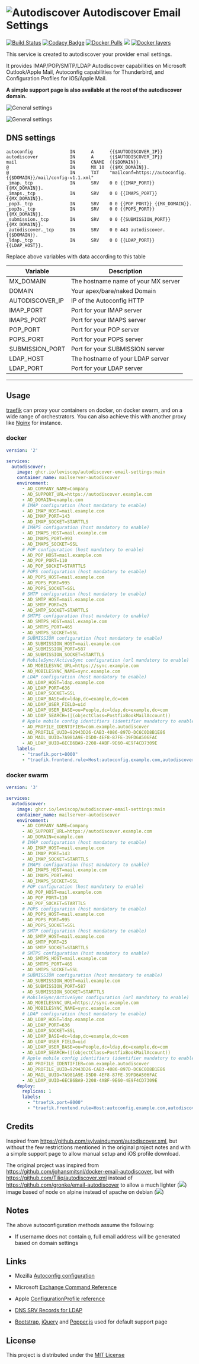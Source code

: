 # ![Autodiscover](icon.svg) Autodiscover Email Settings

[![Build Status](https://travis-ci.org/Monogramm/autodiscover-email-settings.svg)](https://travis-ci.org/Monogramm/autodiscover-email-settings)
[![Codacy Badge](https://api.codacy.com/project/badge/Grade/f471992f0aa348b791c9ed17ccea344d)](https://www.codacy.com/gh/Monogramm/autodiscover-email-settings?utm_source=github.com&utm_medium=referral&utm_content=Monogramm/autodiscover-email-settings&utm_campaign=Badge_Grade)
[![Docker Pulls](https://img.shields.io/docker/pulls/monogramm/autodiscover-email-settings.svg)](https://hub.docker.com/r/monogramm/autodiscover-email-settings/)
[![](https://images.microbadger.com/badges/version/monogramm/autodiscover-email-settings.svg)](https://microbadger.com/images/monogramm/autodiscover-email-settings)
[![Docker layers](https://images.microbadger.com/badges/image/monogramm/autodiscover-email-settings.svg)](https://microbadger.com/images/monogramm/autodiscover-email-settings)

This service is created to autodiscover your provider email settings.

It provides IMAP/POP/SMTP/LDAP Autodiscover capabilities on Microsoft Outlook/Apple Mail, Autoconfig capabilities for Thunderbird, and Configuration Profiles for iOS/Apple Mail.

**A simple support page is also available at the root of the autodiscover domain.**

![General settings](docs/screenshot_01.png)

![General settings](docs/screenshot_02.png)

## DNS settings

    autoconfig              IN      A      {{$AUTODISCOVER_IP}}
    autodiscover            IN      A      {{$AUTODISCOVER_IP}}
    mail                    IN      CNAME  {{$DOMAIN}}.
    @                       IN      MX 10  {{$MX_DOMAIN}}.
    @                       IN      TXT    "mailconf=https://autoconfig.{{$DOMAIN}}/mail/config-v1.1.xml"
    _imap._tcp              IN      SRV    0 0 {{IMAP_PORT}} {{MX_DOMAIN}}.
	_imaps._tcp             IN      SRV    0 0 {{IMAPS_PORT}} {{MX_DOMAIN}}.
    _pop3._tcp              IN      SRV    0 0 {{POP_PORT}} {{MX_DOMAIN}}.
    _pop3s._tcp             IN      SRV    0 0 {{POPS_PORT}} {{MX_DOMAIN}}.
    _submission._tcp        IN      SRV    0 0 {{SUBMISSION_PORT}} {{MX_DOMAIN}}.
    _autodiscover._tcp      IN      SRV    0 0 443 autodiscover.{{$DOMAIN}}.
    _ldap._tcp              IN      SRV    0 0 {{LDAP_PORT}} {{LDAP_HOST}}.

Replace above variables with data according to this table

| Variable        | Description                         |
| --------------- | ----------------------------------- |
| MX_DOMAIN       | The hostname name of your MX server |
| DOMAIN          | Your apex/bare/naked Domain         |
| AUTODISCOVER_IP | IP of the Autoconfig HTTP           |
| IMAP_PORT       | Port for your IMAP server           |
| IMAPS_PORT      | Port for your IMAPS server          |
| POP_PORT        | Port for your POP server            |
| POPS_PORT       | Port for your POPS server           |
| SUBMISSION_PORT | Port for your SUBMISSION server     |
| LDAP_HOST       | The hostname of your LDAP server    |
| LDAP_PORT       | Port for your LDAP server           |

* * *

## Usage

[traefik](https://github.com/containous/traefik) can proxy your containers on docker, on docker swarm, and on a wide range of orchestrators.
You can also achieve this with another proxy like [Nginx](https://www.nginx.com/) for instance.

### docker

```yaml
version: '2'

services:
  autodiscover:
    image: ghcr.io/leviscop/autodiscover-email-settings:main
    container_name: mailserver-autodiscover
    environment:
      - AD_COMPANY_NAME=Company
      - AD_SUPPORT_URL=https://autodiscover.example.com
      - AD_DOMAIN=example.com
      # IMAP configuration (host mandatory to enable)
      - AD_IMAP_HOST=mail.example.com
      - AD_IMAP_PORT=143
      - AD_IMAP_SOCKET=STARTTLS
      # IMAPS configuration (host mandatory to enable)
      - AD_IMAPS_HOST=mail.example.com
      - AD_IMAPS_PORT=993
      - AD_IMAPS_SOCKET=SSL
      # POP configuration (host mandatory to enable)
      - AD_POP_HOST=mail.example.com
      - AD_POP_PORT=110
      - AD_POP_SOCKET=STARTTLS
      # POPS configuration (host mandatory to enable)
      - AD_POPS_HOST=mail.example.com
      - AD_POPS_PORT=995
      - AD_POPS_SOCKET=SSL
      # SMTP configuration (host mandatory to enable)
      - AD_SMTP_HOST=mail.example.com
      - AD_SMTP_PORT=25
      - AD_SMTP_SOCKET=STARTTLS
      # SMTPS configuration (host mandatory to enable)
      - AD_SMTPS_HOST=mail.example.com
      - AD_SMTPS_PORT=465
      - AD_SMTPS_SOCKET=SSL
      # SUBMISSION configuration (host mandatory to enable)
      - AD_SUBMISSION_HOST=mail.example.com
      - AD_SUBMISSION_PORT=587
      - AD_SUBMISSION_SOCKET=STARTTLS
      # MobileSync/ActiveSync configuration (url mandatory to enable)
      - AD_MOBILESYNC_URL=https://sync.example.com
      - AD_MOBILESYNC_NAME=sync.example.com
      # LDAP configuration (host mandatory to enable)
      - AD_LDAP_HOST=ldap.example.com
      - AD_LDAP_PORT=636
      - AD_LDAP_SOCKET=SSL
      - AD_LDAP_BASE=dc=ldap,dc=example,dc=com
      - AD_LDAP_USER_FIELD=uid
      - AD_LDAP_USER_BASE=ou=People,dc=ldap,dc=example,dc=com
      - AD_LDAP_SEARCH=(|(objectClass=PostfixBookMailAccount))
      # Apple mobile config identifiers (identifier mandatory to enable)
      - AD_PROFILE_IDENTIFIER=com.example.autodiscover
      - AD_PROFILE_UUID=92943D26-CAB3-4086-897D-DC6C0D8B1E86
      - AD_MAIL_UUID=7A981A9E-D5D0-4EF8-87FE-39FD6A506FAC
      - AD_LDAP_UUID=6ECB6BA9-2208-4ABF-9E60-4E9F4CD7309E
    labels:
      - "traefik.port=8000"
      - "traefik.frontend.rule=Host:autoconfig.example.com,autodiscover.example.com"
```

### docker swarm

```yaml
version: '3'

services:
  autodiscover:
    image: ghcr.io/leviscop/autodiscover-email-settings:main
    container_name: mailserver-autodiscover
    environment:
      - AD_COMPANY_NAME=Company
      - AD_SUPPORT_URL=https://autodiscover.example.com
      - AD_DOMAIN=example.com
      # IMAP configuration (host mandatory to enable)
      - AD_IMAP_HOST=mail.example.com
      - AD_IMAP_PORT=143
      - AD_IMAP_SOCKET=STARTTLS
      # IMAPS configuration (host mandatory to enable)
      - AD_IMAPS_HOST=mail.example.com
      - AD_IMAPS_PORT=993
      - AD_IMAPS_SOCKET=SSL
      # POP configuration (host mandatory to enable)
      - AD_POP_HOST=mail.example.com
      - AD_POP_PORT=110
      - AD_POP_SOCKET=STARTTLS
      # POPS configuration (host mandatory to enable)
      - AD_POPS_HOST=mail.example.com
      - AD_POPS_PORT=995
      - AD_POPS_SOCKET=SSL
      # SMTP configuration (host mandatory to enable)
      - AD_SMTP_HOST=mail.example.com
      - AD_SMTP_PORT=25
      - AD_SMTP_SOCKET=STARTTLS
      # SMTPS configuration (host mandatory to enable)
      - AD_SMTPS_HOST=mail.example.com
      - AD_SMTPS_PORT=465
      - AD_SMTPS_SOCKET=SSL
      # SUBMISSION configuration (host mandatory to enable)
      - AD_SUBMISSION_HOST=mail.example.com
      - AD_SUBMISSION_PORT=587
      - AD_SUBMISSION_SOCKET=STARTTLS
      # MobileSync/ActiveSync configuration (url mandatory to enable)
      - AD_MOBILESYNC_URL=https://sync.example.com
      - AD_MOBILESYNC_NAME=sync.example.com
      # LDAP configuration (host mandatory to enable)
      - AD_LDAP_HOST=ldap.example.com
      - AD_LDAP_PORT=636
      - AD_LDAP_SOCKET=SSL
      - AD_LDAP_BASE=dc=ldap,dc=example,dc=com
      - AD_LDAP_USER_FIELD=uid
      - AD_LDAP_USER_BASE=ou=People,dc=ldap,dc=example,dc=com
      - AD_LDAP_SEARCH=(|(objectClass=PostfixBookMailAccount))
      # Apple mobile config identifiers (identifier mandatory to enable)
      - AD_PROFILE_IDENTIFIER=com.example.autodiscover
      - AD_PROFILE_UUID=92943D26-CAB3-4086-897D-DC6C0D8B1E86
      - AD_MAIL_UUID=7A981A9E-D5D0-4EF8-87FE-39FD6A506FAC
      - AD_LDAP_UUID=6ECB6BA9-2208-4ABF-9E60-4E9F4CD7309E
    deploy:
      replicas: 1
      labels:
        - "traefik.port=8000"
        - "traefik.frontend.rule=Host:autoconfig.example.com,autodiscover.example.com"
```

## Credits

Inspired from <https://github.com/sylvaindumont/autodiscover.xml>, but without the few restrictions mentioned in the original project notes and with a simple support page to allow manual setup and iOS profile download.

The original project was inspired from <https://github.com/johansmitsnl/docker-email-autodiscover>, but with <https://github.com/Tiliq/autodiscover.xml> instead of <https://github.com/gronke/email-autodiscover> to allow a much lighter ([![](https://images.microbadger.com/badges/image/weboaks/autodiscover-email-settings.svg)](https://microbadger.com/images/weboaks/autodiscover-email-settings)) image based of node on alpine instead of apache on debian ([![](https://images.microbadger.com/badges/image/jsmitsnl/docker-email-autodiscover.svg)](https://microbadger.com/images/jsmitsnl/docker-email-autodiscover))

## Notes

The above autoconfiguration methods assume the following:

-   If username does not contain `@`, full email address will be generated based on domain settings

## Links

-   Mozilla [Autoconfig configuration](https://developer.mozilla.org/en-US/docs/Mozilla/Thunderbird/Autoconfiguration/FileFormat/HowTo)

-   Microsoft [Exchange Command Reference](https://docs.microsoft.com/en-us/openspecs/exchange_server_protocols/ms-ascmd/1a3490f1-afe1-418a-aa92-6f630036d65a)

-   Apple [ConfigurationProfile reference](https://developer.apple.com/library/archive/featuredarticles/iPhoneConfigurationProfileRef/index.html)

-   [DNS SRV Records for LDAP](https://github.com/doctorjbeam/LDAPAutoDiscover)

-   [Bootstrap](https://getbootstrap.com/), [jQuery](https://jquery.com/) and [Popper.js](https://popper.js.org/) used for default support page

## License

This project is distributed under the [MIT License](LICENSE)
